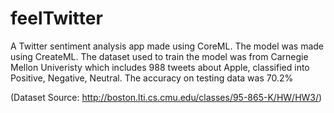 # feelTwitter
A Twitter sentiment analysis app made using CoreML. The model was made using CreateML. The dataset used to train the model was from Carnegie Mellon Univeristy which includes 988 tweets about Apple, classified into Positive, Negative, Neutral. The accuracy on testing data was 70.2%

(Dataset Source: http://boston.lti.cs.cmu.edu/classes/95-865-K/HW/HW3/)
